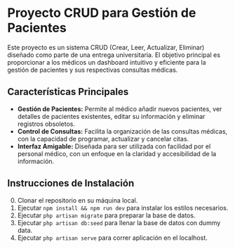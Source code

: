 # Proyecto CRUD para Gestión de Pacientes
Este proyecto es un sistema CRUD (Crear, Leer, Actualizar, Eliminar) diseñado como parte de una entrega universitaria. El objetivo principal es proporcionar a los médicos un dashboard intuitivo y eficiente para la gestión de pacientes y sus respectivas consultas médicas.

## Características Principales

- **Gestión de Pacientes:** Permite al médico añadir nuevos pacientes, ver detalles de pacientes existentes, editar su información y eliminar registros obsoletos.
- **Control de Consultas:** Facilita la organización de las consultas médicas, con la capacidad de programar, actualizar y cancelar citas.
- **Interfaz Amigable:** Diseñada para ser utilizada con facilidad por el personal médico, con un enfoque en la claridad y accesibilidad de la información.

## Instrucciones de Instalación

0. Clonar el repositorio en su máquina local.
1. Ejecutar `npm install && npm run dev` para instalar los estilos necesarios.
2. Ejecutar `php artisan migrate` para preparar la base de datos.
2. Ejecutar `php artisan db:seed` para llenar la base de datos con dummy data.
3. Ejecutar `php artisan serve` para correr aplicación en el localhost.